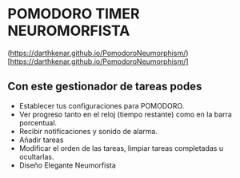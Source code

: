 # POMODORO TIMER NEUROMORFISTA

(https://darthkenar.github.io/PomodoroNeumorphism/)[https://darthkenar.github.io/PomodoroNeumorphism/]

## Con este gestionador de tareas podes

- Establecer tus configuraciones para POMODORO.
- Ver progreso tanto en el reloj (tiempo restante) como en la barra porcentual.
- Recibir notificaciones y sonido de alarma.
- Añadir tareas
- Modificar el orden de las tareas, limpiar tareas completadas u ocultarlas.
- Diseño Elegante Neumorfista
